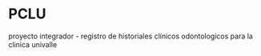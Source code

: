 # PCLU
proyecto integrador - registro de historiales clínicos odontologicos para la clinica univalle 
